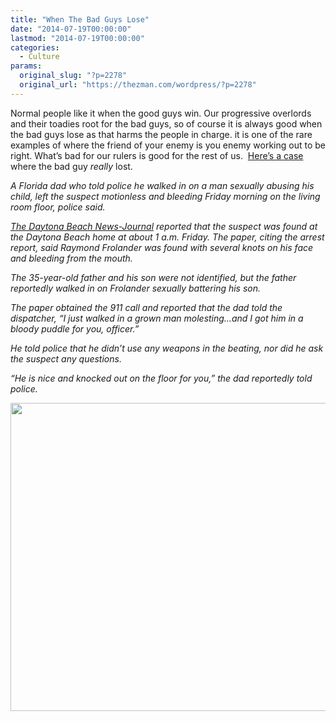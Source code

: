 ```yaml
---
title: "When The Bad Guys Lose"
date: "2014-07-19T00:00:00"
lastmod: "2014-07-19T00:00:00"
categories:
  - Culture
params:
  original_slug: "?p=2278"
  original_url: "https://thezman.com/wordpress/?p=2278"
---
```


Normal people like it when the good guys win. Our progressive overlords
and their toadies root for the bad guys, so of course it is always good
when the bad guys lose as that harms the people in charge. it is one of
the rare examples of where the friend of your enemy is you enemy working
out to be right. What’s bad for our rulers is good for the rest of us. 
<a
href="http://www.foxnews.com/us/2014/07/18/florida-dad-beats-man-found-raping-his-son-report-says/?intcmp=latestnews"
rel="noopener noreferrer" target="_blank">Here’s a case</a> where the
bad guy *really* lost.

*A Florida dad who told police he walked in on a man sexually abusing
his child, left the suspect motionless and bleeding Friday morning on
the living room floor, police said.*

*[The Daytona Beach
News-Journal](http://www.news-journalonline.com/article/20140718/news/140719489?tc=ar)
reported that the suspect was found at the Daytona Beach home at about 1
a.m. Friday. The paper, citing the arrest report, said Raymond Frolander
was found with several knots on his face and bleeding from the mouth.*

*The 35-year-old father and his son were not identified, but the father
reportedly walked in on Frolander sexually battering his son.*

*The paper obtained the 911 call and reported that the dad told the
dispatcher, “I just walked in a grown man molesting…and I got him in a
bloody puddle for you, officer.”*

*He told police that he didn’t use any weapons in the beating, nor did
he ask the suspect any questions.*

*“He is nice and knocked out on the floor for you,” the dad reportedly
told police.*

<img
src="http://a57.foxnews.com/global.fncstatic.com/static/managed/img/U.S./876/493/Dadbeating444.jpg?ve=1&amp;tl=1"
class="alignnone" decoding="async" width="876" height="493" />

 
